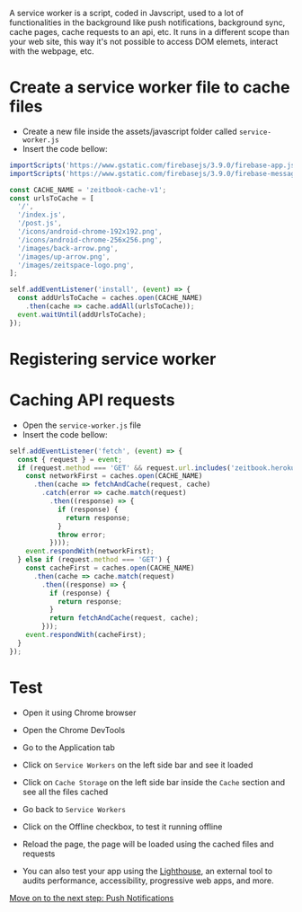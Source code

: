 A service worker is a script, coded in Javscript, used to a lot of functionalities in the background like push notifications, background sync, cache pages, cache requests to an api, etc. It runs in a different scope than your web site, this way it's not possible to access DOM elemets, interact with the webpage, etc.

# Create a service worker file to cache files

- Create a new file inside the assets/javascript folder called `service-worker.js`
- Insert the code bellow:

```javascript
importScripts('https://www.gstatic.com/firebasejs/3.9.0/firebase-app.js');
importScripts('https://www.gstatic.com/firebasejs/3.9.0/firebase-messaging.js');

const CACHE_NAME = 'zeitbook-cache-v1';
const urlsToCache = [
  '/',
  '/index.js',
  '/post.js',
  '/icons/android-chrome-192x192.png',
  '/icons/android-chrome-256x256.png',
  '/images/back-arrow.png',
  '/images/up-arrow.png',
  '/images/zeitspace-logo.png',
];

self.addEventListener('install', (event) => {
  const addUrlsToCache = caches.open(CACHE_NAME)
    .then(cache => cache.addAll(urlsToCache));
  event.waitUntil(addUrlsToCache);
});
```

# Registering service worker


# Caching API requests

- Open the `service-worker.js` file
- Insert the code bellow:

```javascript
self.addEventListener('fetch', (event) => {
  const { request } = event;
  if (request.method === 'GET' && request.url.includes('zeitbook.herokuapp.com')) {
    const networkFirst = caches.open(CACHE_NAME)
      .then(cache => fetchAndCache(request, cache)
        .catch(error => cache.match(request)
          .then((response) => {
            if (response) {
              return response;
            }
            throw error;
          })));
    event.respondWith(networkFirst);
  } else if (request.method === 'GET') {
    const cacheFirst = caches.open(CACHE_NAME)
      .then(cache => cache.match(request)
        .then((response) => {
          if (response) {
            return response;
          }
          return fetchAndCache(request, cache);
        }));
    event.respondWith(cacheFirst);
  }
});
```

# Test

- Open it using Chrome browser
- Open the Chrome DevTools
- Go to the Application tab
- Click on `Service Workers` on the left side bar and see it loaded
- Click on `Cache Storage` on the left side bar inside the `Cache` section and see all the files cached
- Go back to `Service Workers`
- Click on the Offline checkbox, to test it running offline
- Reload the page, the page will be loaded using the cached files and requests


- You can also test your app using the [Lighthouse](https://developers.google.com/web/tools/lighthouse/), an external tool to audits performance, accessibility, progressive web apps, and more.


[Move on to the next step: Push Notifications](./03-push-notifications.md)
